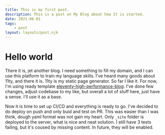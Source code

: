 ```yaml
---
title: This is my first post.
description: This is a post on My Blog about how It is started.
date: 2021-06-01
tags:
    - post
layout: layouts/post.njk
---
```


# Hello world

There it is, jet another blog. I need something to fill my domain, and I can use this platform to train my language
skills. I've heard many goods about 11ty, and there it is. 11ty is my static page generator. So far I like it. For now, I'm using
ready template [eleventy-high-performance-blog](https://www.industrialempathy.com/posts/eleventy-high-performance-blog/). I've done few
changes, adjust codebase to my like, but overall a lot of stuff here, just have a sense. I'll use it as a base.

Now it is time to set up CI/CD and everything is ready to go. I've decided to do deploy on push and only buid and test on
PR. This was easier than I was think, dough yaml format was not gain my heart. Only `_site` folder is deployed to
the server, what is nice and neat solution. I still have 3 tests failing, but it's coused by missing content. In future, they will be enabled.
